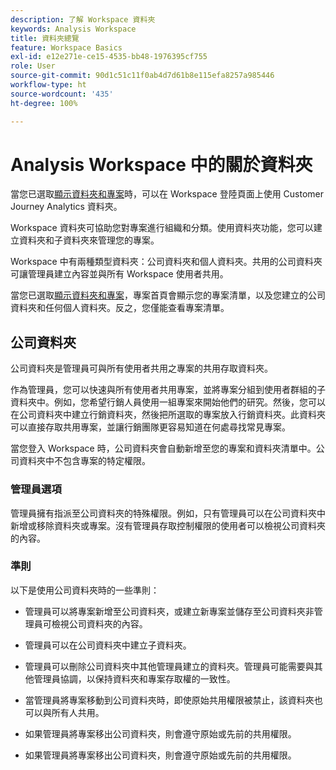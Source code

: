 ```yaml
---
description: 了解 Workspace 資料夾
keywords: Analysis Workspace
title: 資料夾總覽
feature: Workspace Basics
exl-id: e12e271e-ce15-4535-bb48-1976395cf755
role: User
source-git-commit: 90d1c51c11f0ab4d7d61b8e115efa8257a985446
workflow-type: ht
source-wordcount: '435'
ht-degree: 100%

---
```


# Analysis Workspace 中的關於資料夾

當您已選取[顯示資料夾和專案](../freeform-overview.md#show-selector)時，可以在 Workspace 登陸頁面上使用 Customer Journey Analytics 資料夾。

Workspace 資料夾可協助您對專案進行組織和分類。使用資料夾功能，您可以建立資料夾和子資料夾來管理您的專案。

Workspace 中有兩種類型資料夾：公司資料夾和個人資料夾。共用的公司資料夾可讓管理員建立內容並與所有 Workspace 使用者共用。

當您已選取[顯示資料夾和專案](../freeform-overview.md#show-selector)，專案首頁會顯示您的專案清單，以及您建立的公司資料夾和任何個人資料夾。反之，您僅能查看專案清單。


## 公司資料夾

公司資料夾是管理員可與所有使用者共用之專案的共用存取資料夾。

作為管理員，您可以快速與所有使用者共用專案，並將專案分組到使用者群組的子資料夾中。例如，您希望行銷人員使用一組專案來開始他們的研究。然後，您可以在公司資料夾中建立行銷資料夾，然後把所選取的專案放入行銷資料夾。此資料夾可以直接存取共用專案，並讓行銷團隊更容易知道在何處尋找常見專案。

當您登入 Workspace 時，公司資料夾會自動新增至您的專案和資料夾清單中。公司資料夾中不包含專案的特定權限。

### 管理員選項

管理員擁有指派至公司資料夾的特殊權限。例如，只有管理員可以在公司資料夾中新增或移除資料夾或專案。沒有管理員存取控制權限的使用者可以檢視公司資料夾的內容。

<!--
![The Projects page showing the admin options.](/help/analysis-workspace/build-workspace-project/assets/admin-options.png)

Non-Admins have limited options.

![The Projects page showing the non-admin options for folders.](/help/analysis-workspace/build-workspace-project/assets/non-admin-folder-options.png)

-->

### 準則

以下是使用公司資料夾時的一些準則：

- 管理員可以將專案新增至公司資料夾，或建立新專案並儲存至公司資料夾非管理員可檢視公司資料夾的內容。

- 管理員可以在公司資料夾中建立子資料夾。

- 管理員可以刪除公司資料夾中其他管理員建立的資料夾。管理員可能需要與其他管理員協調，以保持資料夾和專案存取權的一致性。

- 當管理員將專案移動到公司資料夾時，即使原始共用權限被禁止，該資料夾也可以與所有人共用。
- 如果管理員將專案移出公司資料夾，則會遵守原始或先前的共用權限。

- 如果管理員將專案移出公司資料夾，則會遵守原始或先前的共用權限。

